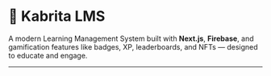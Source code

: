 # 🐐 Kabrita LMS

A modern Learning Management System built with **Next.js**, **Firebase**, and gamification features like badges, XP, leaderboards, and NFTs — designed to educate and engage.

---